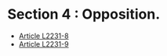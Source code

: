 # Section 4 : Opposition.

* [Article L2231-8](./LEGIARTI000006901677.md)
* [Article L2231-9](./LEGIARTI000006901682.md)
